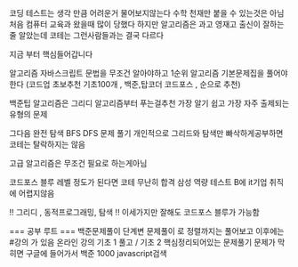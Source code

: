 코딩 테스트는 생각 만큼 어려운거 물어보지않는다
수학 천재만 붙을 수 있는것은 아님
처음 컴퓨터 교육과 왔을때 많이 당했다
하지만 알고리즘은 과고 영재고 출신이 잘하는줄 알았는데
코테는 그런사람들과는 결국 다르다

지금 부터 핵심들어갑니다

알고리즘 
자바스크립트 문법을 무조건 알아야하고 1순위
알고리즘 기본문제집을 풀어야한다 (코드업 초보추천 기초100개 , 백준,탑코더 코드포스 , 순으로 추천)

백준팁 알고리즘은 그리디 알고리즘부터 푸는걸추천
가장 알기 쉽고 가장 자주 출제되는 유형의 문제

그다음 완전 탐색 BFS DFS 문제 풀기
개인적으로 그리드와 탐색만 빠삭하게공부하면 코테는 
탈락하지는 않음 

고급 알고리즘은 무조건 필요로 하는게아님

코드포스 블루 레벨 정도가 된다면 코테 무난히 합격 
삼성 역량 테스트 B에 it기업 취직에 어렵지않음

!! 그리디 , 동적프로그래밍, 탐색 !! 이세가지만 잘해도
코드포스 블루가 가능함 

=== 공부 루트 ===
백준문제풀이 단계변 문제풀이 로
정렬까지는 풀어보고 
이후에는 #강의 가 있음
온라인 강의 
기초 1 풀고 / 기초 2 핵심정리되어있는 문제풀기
문제가 막히면 구글에 들어가서 
백준 1000 javascript검색
